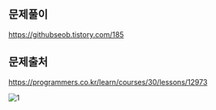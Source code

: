 ## 문제풀이
https://githubseob.tistory.com/185
## 문제출처
https://programmers.co.kr/learn/courses/30/lessons/12973

![1](https://user-images.githubusercontent.com/83795383/163418374-000172ed-fc0a-40c9-b1ed-f5a7900a7066.jpg)